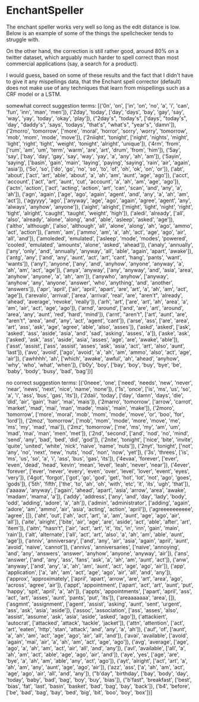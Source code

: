 
# EnchantSpeller

The enchant speller works very well so long as the edit distance is low. Below is an example of some of the things the spellchecker tends to struggle with. 

On the other hand, the correction is still rather good, around 80% on a twitter dataset, which arguably much harder to spell correct than most commercial applications (say, a search for a product).

I would guess, based on some of these results and the fact that I didn't have to give it any mispellings data, that the Enchant spell corrector (default) does not make use of any techniques that learn from mispellings such as a CRF model or a LSTM.


somewhat correct suggestion terms: 
[('0n', 'on', ['in', 'on', 'no', 'a', 'i', 'can', 'fun', 'inn', 'man', 'men']), ('2day', 'today', ['day', 'days', 'bay', 'gay', 'say', 'way', 'yay', 'today', 'okay', 'play']), ("2day's", "today's", ['days', "today's", 'day', "daddy's", 'says', 'todays', "that's", "what's", "year's", 'damn']), ('2morro', 'tomorrow', ['more', 'moral', 'horror', 'sorry', 'worry', 'tomorrow', 'mob', 'mom', 'mode', 'move']), ('2niiqht', 'tonight', ['night', 'nights', 'might', 'light', 'right', 'tight', 'weight', 'tonight', 'alright', 'unique']), ('4rm', 'from', ['rum', 'am', 'um', 'term', 'warm', 'are', 'art', 'drum', 'from', 'him']), ('5ay', 'say', ['bay', 'day', 'gay', 'say', 'way', 'yay', 'a', 'any', 'ah', 'am']), ('5ayin', 'saying', ['basin', 'gain', 'main', 'laying', 'paying', 'saying', 'rain', 'air', 'again', 'asia']), ('5o', 'so', ['do', 'go', 'no', 'so', 'to', 'of', 'oh', 'ok', 'on', 'or']), ('abt', 'about', ['act', 'art', 'able', 'about', 'a', 'ah', 'am', 'aunt', 'age', 'ago']), ('acct', 'account', ['act', 'art', 'aunt', 'cut', 'account', 'a', 'ah', 'am', 'age', 'ago']), ('actn', 'action', ['act', 'acting', 'action', 'art', 'can', 'scan', 'and', 'any', 'a', 'ah']), ('agn', 'again', ['age', 'ago', 'again', 'agent', 'and', 'any', 'a', 'ah', 'am', 'act']), ('agyyyy', 'ago', ['anyway', 'age', 'ago', 'again', 'agree', 'agent', 'any', 'always', 'anyhow', 'anyone']), ('aight', 'alright', ['might', 'light', 'night', 'right', 'tight', 'alright', 'caught', 'taught', 'weight', 'high']), ('aledi', 'already', ['all', 'also', 'already', 'alone', 'along', 'and', 'able', 'asleep', 'asked', 'age']), ('altho', 'although', ['also', 'although', 'all', 'alone', 'along', 'ah', 'ago', 'ammo', 'act', 'action']), ('amm', 'am', ['ammo', 'am', 'a', 'ah', 'act', 'age', 'ago', 'air', 'all', 'and']), ('amoleded', 'emulated', ['asleep', 'mode', 'modes', 'powered', 'cooled', 'emulated', 'amounts', 'alone', 'asked', 'ahead']), ('analy', 'annually', ['any', 'only', 'and', 'annually', 'anyway', 'all', 'able', 'again', 'apart', 'awake']), ('antg', 'any', ['and', 'any', 'aunt', 'act', 'art', 'cant', 'hang', 'pants', 'want', 'wants']), ('any1', 'anyone', ['any', 'and', 'anyhow', 'anyone', 'anyway', 'a', 'ah', 'am', 'act', 'age']), ('anya', 'anyway', ['any', 'anyway', 'and', 'asia', 'area', 'anyhow', 'anyone', 'a', 'ah', 'am']), ('anywho', 'anyhow', ['anyway', 'anyhow', 'any', 'anyone', 'answer', 'who', 'anything', 'and', 'another', 'answers']), ('apr', 'april', ['air', 'april', 'apart', 'are', 'art', 'a', 'ah', 'am', 'act', 'age']), ('arevalo', 'arrival', ['area', 'arrival', 'real', 'are', "aren't", 'already', 'ahead', 'average', 'revoke', 'really']), ('arh', 'art', ['are', 'art', 'ah', 'area', 'a', 'am', 'air', 'act', 'age', 'ago']), ('arnd', 'around', ['and', 'are', 'art', 'around', 'area', 'any', 'aunt', 'red', 'hard', 'mind']), ('arnt', "aren't", ['art', 'aunt', 'are', "aren't", 'area', 'and', 'any', 'act', 'agent', 'cant']), ('arse', 'ass', ['are', 'area', 'art', 'ass', 'ask', 'age', 'agree', 'able', 'also', 'asses']), ('askd', 'asked', ['ask', 'asked', 'ass', 'aside', 'asia', 'and', 'sad', 'asking', 'asses', 'a']), ('aske', 'ask', ['asked', 'ask', 'ass', 'aside', 'asia', 'asses', 'age', 'are', 'awake', 'able']), ('asst', 'assist', ['ass', 'assist', 'asses', 'ask', 'asia', 'act', 'art', 'also', 'aunt', 'last']), ('avo', 'avoid', ['ago', 'avoid', 'a', 'ah', 'am', 'ammo', 'also', 'act', 'age', 'air']), ('awhhhh', 'ah', ['which', 'awake', 'awful', 'ah', 'ahead', 'anyhow', 'why', 'who', 'what', 'when']), ('b0y', 'boy', ['bay', 'boy', 'buy', 'bye', 'be', 'baby', 'body', 'busy', 'bad', 'bag'])]

no correct suggestion terms: 
[('0neee', 'one', ['need', 'needs', 'new', 'never', 'near', 'news', 'next', 'nice', 'name', 'none']), ('1s', 'once', ['is', 'ms', 'us', 'so', 'a', 'i', 'ass', 'bus', 'gas', 'its']), ('2daii', 'today', ['day', 'damn', 'days', 'die', 'did', 'air', 'gain', 'hair', 'mai', 'mais']), ('2marro', 'tomorrow', ['arrow', 'carrot', 'market', 'mad', 'mai', 'man', 'made', 'mais', 'main', 'make']), ('2moro', 'tomorrow', ['more', 'moral', 'mob', 'mom', 'mode', 'move', 'or', 'boo', 'for', 'lord']), ('2moz', 'tomorrow', ['mob', 'mom', 'mode', 'more', 'move', 'me', 'ms', 'my', 'mad', 'mai']), ('2mz', 'tomorrow', ['me', 'ms', 'my', 'am', 'um', 'mad', 'mai', 'man', 'men', 'met']), ('2nd', 'second', ['and', 'nod', 'no', 'mind', 'send', 'any', 'bad', 'bed', 'did', 'god']), ('2nite', 'tonight', ['nice', 'bite', 'invite', 'quite', 'united', 'white', 'nick', 'naive', 'name', 'nuts']), ('2nyt', 'tonight', ['not', 'any', 'no', 'next', 'new', 'nuts', 'nod', 'non', 'now', 'yet']), ('3s', 'threes', ['is', 'ms', 'us', 'so', 'a', 'i', 'ass', 'bus', 'gas', 'its']), ('4evaa', 'forever', ['ever', 'even', 'dead', 'head', 'kevin', 'mean', 'level', 'leah', 'never', 'near']), ('4ever', 'forever', ['ever', 'never', 'every', 'even', 'over', 'level', 'lover', 'event', 'eyes', 'very']), ('4got', 'forgot', ['got', 'go', 'god', 'get', 'hot', 'lot', 'not', 'ago', 'goes', 'gods']), ('5th', 'fifth', ['the', 'to', 'ah', 'oh', 'with', 'etc', 'it', 'its', 'ugh', 'that']), ('aaaaw', 'anyway', ['again', 'ahead', 'apart', 'asia', 'arrow', 'area', 'awake', 'madam', 'mama', 'a']), ('addy', 'address', ['any', 'and', 'day', 'lady', 'body', 'odd', 'adding', 'adore', 'a', 'ah']), ('admin', 'administrator', ['adding', 'again', 'adore', 'am', 'ammo', 'air', 'asia', 'acting', 'action', 'april']), ('agreeeeeeeeee', 'agree', []), ('aht', 'out', ['ah', 'act', 'art', 'a', 'am', 'aunt', 'age', 'ago', 'air', 'all']), ('aite', 'alright', ['bite', 'air', 'age', 'are', 'aside', 'act', 'able', 'after', 'art', 'item']), ('aitn', "hasn't", ['air', 'act', 'art', 'it', 'its', 'in', 'inn', 'gain', 'main', 'rain']), ('alt', 'alternate', ['all', 'act', 'art', 'also', 'a', 'ah', 'am', 'able', 'aunt', 'age']), ('anniv', 'anniversary', ['and', 'any', 'air', 'asia', 'again', 'april', 'aunt', 'avoid', 'naive', 'cannot']), ('annivs', 'anniversaries', ['naive', 'annoying', 'and', 'any', 'answers', 'answer', 'anyhow', 'anyone', 'anyway', 'air']), ('ans', 'answer', ['and', 'any', 'ass', 'fans', 'ask', 'a', 'ah', 'am', 'aunt', 'act']), ('anw', 'anyway', ['and', 'any', 'a', 'ah', 'am', 'aunt', 'act', 'age', 'ago', 'air']), ('app', 'application', ['a', 'ah', 'am', 'act', 'age', 'ago', 'air', 'all', 'and', 'any']), ('approx', 'approximately', ['april', 'apart', 'arrow', 'are', 'art', 'area', 'ago', 'across', 'agree', 'air']), ('appt', 'appointment', ['apart', 'act', 'art', 'aunt', 'put', 'happy', 'spit', 'april', 'a', 'ah']), ('appts', 'appointments', ['apart', 'april', 'ass', 'act', 'art', 'asses', 'aunt', 'pants', 'put', 'its']), ('areaaaaaaa', 'area', []), ('asgmnt', 'assignment', ['agent', 'assist', 'asking', 'aunt', 'sent', 'urgent', 'ass', 'ask', 'asia', 'aside']), ('assoc', 'association', ['ass', 'asses', 'also', 'assist', 'assume', 'ask', 'asia', 'aside', 'asked', 'ago']), ('attackiert', 'autocrat', ['attacked', 'attack', 'tackle', 'jacket']), ('attn', 'attention', ['act', 'art', 'eaten', 'http', 'stan', 'attack', 'and', 'any', 'a', 'ah']), ('auf', 'of', ['aunt', 'a', 'ah', 'am', 'act', 'age', 'ago', 'air', 'all', 'and']), ('avai', 'available', ['avoid', 'again', 'mai', 'air', 'a', 'ah', 'am', 'act', 'age', 'ago']), ('avg', 'average', ['age', 'ago', 'a', 'ah', 'am', 'act', 'air', 'all', 'and', 'any']), ('avl', 'available', ['all', 'a', 'ah', 'am', 'act', 'able', 'age', 'ago', 'air', 'and']), ('aye', 'yes', ['age', 'are', 'bye', 'a', 'ah', 'am', 'able', 'any', 'act', 'ago']), ('ayt', 'alright', ['act', 'art', 'a', 'ah', 'am', 'any', 'aunt', 'age', 'ago', 'air']), ('azz', 'ass', ['a', 'ah', 'am', 'act', 'age', 'ago', 'air', 'all', 'and', 'any']), ("b'day", 'birthday', ['bay', 'body', 'day', 'today', 'baby', 'bad', 'bag', 'boy', 'buy', 'bias']), ("b'fast", 'breakfast', ['best', 'bias', 'fat', 'last', 'basin', 'basket', 'bad', 'bag', 'bay', 'back']), ('b4', 'before', ['be', 'bad', 'bag', 'bay', 'bed', 'big', 'bit', 'boo', 'boy', 'box'])]
